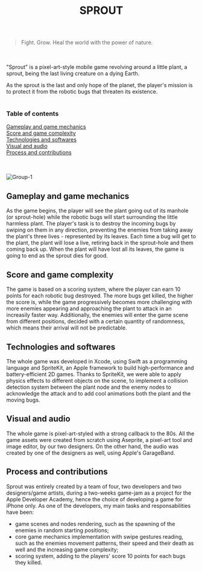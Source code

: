 
<h1>
  <p align="center">
    SPROUT
  </p>
</h1>
</br>

> Fight. Grow. Heal the world with the power of nature. 

</br></br>
"Sprout" is a pixel-art-style mobile game revolving around a little plant, a sprout, being the last living creature on a dying Earth. 

As the sprout is the last and only hope of the planet, the player's mission is to protect it from the robotic bugs that threaten its existence.
</br></br>

<h3>Table of contents</h3>
 
<a href="https://github.com/gperretta/AlgaExperience/blob/main/README.md#gameplay-and-game-mechanics">Gameplay and game mechanics</a></br>
<a href="https://github.com/gperretta/AlgaExperience/blob/main/README.md#score-and-game-complexity">Score and game complexity</a></br>
<a href="https://github.com/gperretta/AlgaExperience/blob/main/README.md#technologies-and-softwares">Technologies and softwares</a></br>
<a href="https://github.com/gperretta/AlgaExperience/blob/main/README.md#visual-and-audio">Visual and audio</a></br>
<a href="https://github.com/gperretta/AlgaExperience/blob/main/README.md#process-and-contributions">Process and contributions</a></br>
  
<br/><br/>
![Group-1](https://user-images.githubusercontent.com/113616815/216680862-2ce8eef5-4923-4d78-9cee-17a5d8c5b758.png)

  <h2>Gameplay and game mechanics</h2>

As the game begins, the player will see the plant going out of its manhole (or sprout-hole) while the robotic bugs will start surrounding the little harmless plant. 
The player's task is to destroy the incoming bugs by swiping on them in any direction, preventing the enemies from taking away the plant's three lives - represented by its leaves. Each time a bug will get to the plant, the plant will lose a live, retiring back in the sprout-hole and them coming back up. 
When the plant will have lost all its leaves, the game is going to end as the sprout dies for good. 

  <h2>Score and game complexity</h2>

The game is based on a scoring system, where the player can earn 10 points for each robotic bug destroyed. The more bugs get killed, the higher the score is, while the game progressively becomes more challenging with more enemies appearing and approaching the plant to attack in an increasily faster way. Additionally, the enemies will enter the game scene from different positions, decided with a certain quantity of randomness, which means their arrival will not be predictable. 

  <h2>Technologies and softwares</h2>

The whole game was developed in Xcode, using Swift as a programming language and SpriteKit, an Apple framework to build high-performance and battery-efficient 2D games. 
Thanks to SpriteKit, we were able to apply physics effects to different objects on the scene, to implement a collision detection system between the plant node and the enemy nodes to acknowledge the attack and to add cool animations both the plant and the moving bugs. 

  <h2>Visual and audio</h2>

The whole game is pixel-art-styled with a strong callback to the 80s. 
All the game assets were created from scratch using Aseprite, a pixel-art tool and image editor, by our two designers. 
On the other hand, the audio was created by one of the designers as well, using Apple's GarageBand. 

  <h2>Process and contributions</h2>

Sprout was entirely created by a team of four, two developers and two designers/game artists, during a two-weeks game-jam as a project for the Apple Developer Academy, hence the choice of developing a game for iPhone only.
As one of the developers, my main tasks and responsabilities have been:
- game scenes and nodes rendering, such as the spawning of the enemies in random starting positions;
- core game mechanics implementation with swipe gestures reading, such as the enemies movement patterns, their speed and their death as well and the increasing game complexity;
- scoring system, adding to the players' score 10 points for each bugs they killed.

